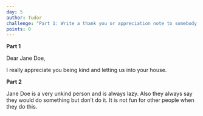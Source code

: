 ```yaml
---
day: 5
author: Tudor
challenge: "Part 1: Write a thank you or appreciation note to somebody you despise. Part 2: Describe the reality"
points: 0
---
```


**Part 1**

Dear Jane Doe,

I really appreciate you being kind and letting us into your house.

**Part 2**

Jane Doe is a very unkind person and is always lazy. Also they always say they would do something but don’t do it. It is not  fun for other people when they do this.